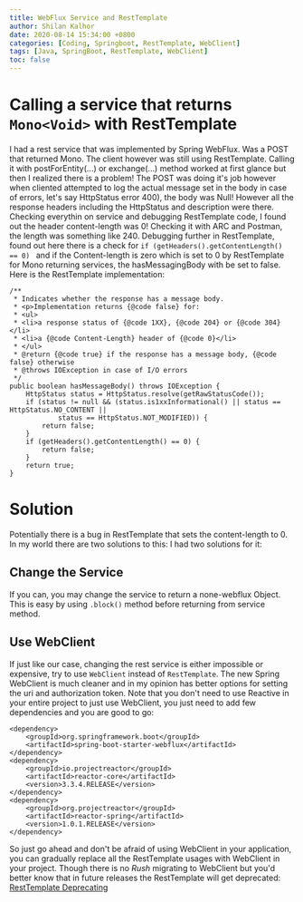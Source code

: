 ```yaml
---
title: WebFlux Service and RestTemplate
author: Shilan Kalhor
date: 2020-08-14 15:34:00 +0800
categories: [Coding, Springboot, RestTemplate, WebClient]
tags: [Java, SpringBoot, RestTemplate, WebClient]
toc: false
---
```


# Calling a service that returns `Mono<Void>` with RestTemplate
I had a rest service that was implemented by Spring WebFlux. Was a POST that returned Mono<Void>.
The client however was still using RestTemplate.
Calling it with postForEntity(...) or exchange(...) method worked at first glance but then I realized there is a problem!
The POST was doing it's job however when cliented attempted to log the actual message set in the body in case of errors, let's say HttpStatus error 400), the body was Null!
	However all the response headers including the HttpStatus and description were there.
Checking everythin on service and debugging RestTemplate code, I found out the header content-length was 0! Checking it with ARC and Postman, the length was something like 240.
	Debugging further in RestTemplate, found out here there is a check for `if (getHeaders().getContentLength() == 0) ` and if the Content-length is zero which is set to 0 by RestTemplate for Mono<Void> returning services, the hasMessagingBody with be set to false.
	Here is the RestTemplate implementation:
	
```
/**
 * Indicates whether the response has a message body.
 * <p>Implementation returns {@code false} for:
 * <ul>
 * <li>a response status of {@code 1XX}, {@code 204} or {@code 304}</li>
 * <li>a {@code Content-Length} header of {@code 0}</li>
 * </ul>
 * @return {@code true} if the response has a message body, {@code false} otherwise
 * @throws IOException in case of I/O errors
 */
public boolean hasMessageBody() throws IOException {
	HttpStatus status = HttpStatus.resolve(getRawStatusCode());
	if (status != null && (status.is1xxInformational() || status == HttpStatus.NO_CONTENT ||
			status == HttpStatus.NOT_MODIFIED)) {
		return false;
	}
	if (getHeaders().getContentLength() == 0) {
		return false;
	}
	return true;
}
```
# Solution
Potentially there is a bug in RestTemplate that sets the content-length to 0. In my world there are two solutions to this:
I had two solutions for it:

## Change the Service
If you can, you may change the service to return a none-webflux Object. This is easy by using `.block()` method before returning from service method.
## Use WebClient
If just like our case, changing the rest service is either impossible or expensive, try to use `WebClient` instead of `RestTemplate`.
The new Spring WebClient is much cleaner and in my opinion has better options for setting the uri and authorization token.
Note that you don't need to use Reactive in your entire project to just use WebClient, you just need to add few dependencies and you are good to go:

```
<dependency>
    <groupId>org.springframework.boot</groupId>
    <artifactId>spring-boot-starter-webflux</artifactId>
</dependency>
<dependency>
    <groupId>io.projectreactor</groupId>
    <artifactId>reactor-core</artifactId>
    <version>3.3.4.RELEASE</version>
</dependency>
<dependency>
    <groupId>org.projectreactor</groupId>
    <artifactId>reactor-spring</artifactId>
    <version>1.0.1.RELEASE</version>
</dependency>
```
So just go ahead and don't be afraid of using WebClient in your application, you can gradually replace all the RestTemplate usages with WebClient in your project.
Though there is no *Rush* migrating to WebClient but you'd better know that in future releases the RestTemplate will get deprecated:
[RestTemplate Deprecating](https://github.com/spring-guides/gs-consuming-rest/issues/28)
